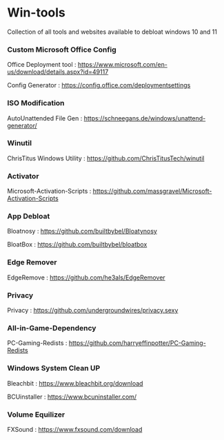 # Win-tools
Collection of all tools and websites available to debloat windows 10 and 11 


### Custom Microsoft Office Config

Office Deployment tool : https://www.microsoft.com/en-us/download/details.aspx?id=49117


Config Generator : https://config.office.com/deploymentsettings

### ISO Modification

AutoUnattended File Gen : https://schneegans.de/windows/unattend-generator/


### Winutil

ChrisTitus Windows Utility : https://github.com/ChrisTitusTech/winutil


### Activator

Microsoft-Activation-Scripts : https://github.com/massgravel/Microsoft-Activation-Scripts

### App Debloat

Bloatnosy : https://github.com/builtbybel/Bloatynosy


BloatBox : https://github.com/builtbybel/bloatbox


### Edge Remover

EdgeRemove : https://github.com/he3als/EdgeRemover

### Privacy

Privacy : https://github.com/undergroundwires/privacy.sexy

### All-in-Game-Dependency

PC-Gaming-Redists : https://github.com/harryeffinpotter/PC-Gaming-Redists

### Windows System Clean UP

Bleachbit : https://www.bleachbit.org/download

BCUinstaller : https://www.bcuninstaller.com/

### Volume Equilizer

FXSound : https://www.fxsound.com/download
